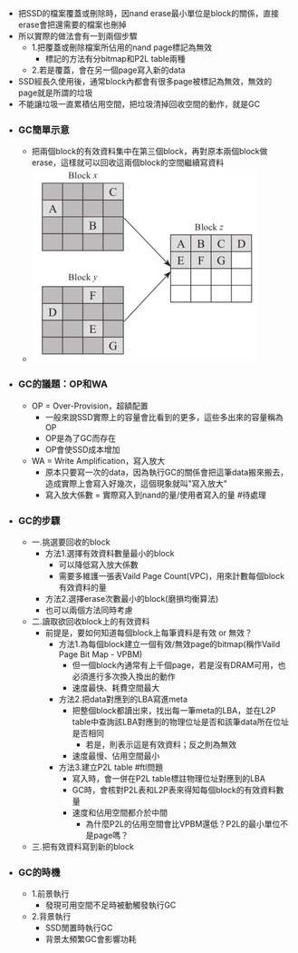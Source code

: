 - 把SSD的檔案覆蓋或刪除時，因nand erase最小單位是block的關係，直接erase會把還需要的檔案也刪掉
- 所以實際的做法會有一到兩個步驟
	- 1.把覆蓋或刪除檔案所佔用的nand page標記為無效
		- 標記的方法有分bitmap和P2L table兩種
	- 2.若是覆蓋，會在另一個page寫入新的data
- SSD經長久使用後，通常block內都會有很多page被標記為無效，無效的page就是所謂的垃圾
- 不能讓垃圾一直累積佔用空間，把垃圾清掉回收空間的動作，就是GC
- ### GC簡單示意
	- 把兩個block的有效資料集中在第三個block，再對原本兩個block做erase，這樣就可以回收這兩個block的空間繼續寫資料
	- ![image.png](../assets/image_1701420008304_0.png)
- ### GC的議題：OP和WA
	- OP = Over-Provision，超額配置
		- 一般來說SSD實際上的容量會比看到的更多，這些多出來的容量稱為OP
		- OP是為了GC而存在
		- OP會使SSD成本增加
	- WA = Write Amplification，寫入放大
		- 原本只要寫一次的data，因為執行GC的關係會把這筆data搬來搬去，造成實際上會寫入好幾次，這個現象就叫"寫入放大"
		- 寫入放大係數 = 實際寫入到nand的量/使用者寫入的量 #待處理
- ### GC的步驟
	- 一.挑選要回收的block
		- 方法1.選擇有效資料數量最小的block
			- 可以降低寫入放大係數
			- 需要多維護一張表Vaild Page Count(VPC)，用來計數每個block有效資料的量
		- 方法2.選擇erase次數最小的block(磨損均衡算法)
		- 也可以兩個方法同時考慮
	- 二.讀取欲回收block上的有效資料
		- 前提是，要如何知道每個block上每筆資料是有效 or 無效？
			- 方法1.為每個block建立一個有效/無效page的bitmap(稱作Vaild Page Bit Map - VPBM)
				- 但一個block內通常有上千個page，若是沒有DRAM可用，也必須進行多次換入換出的動作
				- 速度最快、耗費空間最大
			- 方法2.把data對應到的LBA寫進meta
				- 把整個block都讀出來，找出每一筆meta的LBA，並在L2P table中查詢該LBA對應到的物理位址是否和該筆data所在位址是否相同
					- 若是，則表示這是有效資料；反之則為無效
				- 速度最慢、佔用空間最小
			- 方法3.建立P2L table #ftl問題
				- 寫入時，會一併在P2L table標註物理位址對應到的LBA
				- GC時，會核對P2L表和L2P表來得知每個block的有效資料數量
				- 速度和佔用空間都介於中間
					- 為什麼P2L的佔用空間會比VPBM還低？P2L的最小單位不是page嗎？
	- 三.把有效資料寫到新的block
- ### GC的時機
	- 1.前景執行
		- 發現可用空間不足時被動觸發執行GC
	- 2.背景執行
		- SSD閒置時執行GC
		- 背景太頻繁GC會影響功耗